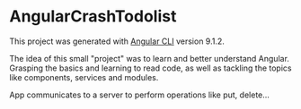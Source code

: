 # AngularCrashTodolist

This project was generated with [Angular CLI](https://github.com/angular/angular-cli) version 9.1.2.

The idea of this small "project" was to learn and better understand Angular.
Grasping the basics and learning to read code, as well as tackling the
topics like components, services and modules.

App communicates to a server to perform operations like put, delete...
